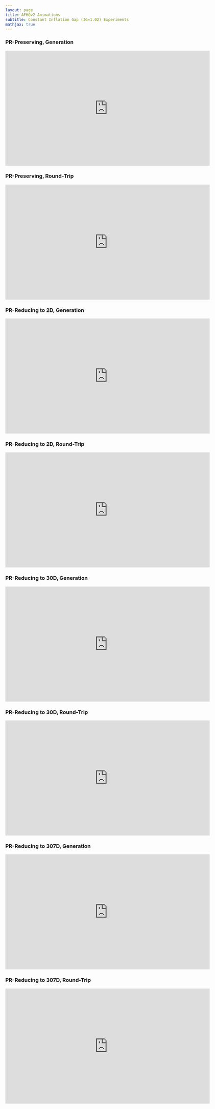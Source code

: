 ```yaml
---
layout: page
title: AFHQv2 Animations
subtitle: Constant Inflation Gap (IG=1.02) Experiments
mathjax: true
---
```


### PR-Preserving, Generation 

<center><iframe height="360" width="640" src="https://warpwire.duke.edu/w/q5kIAA/" frameborder="0" scrolling="0" allow="autoplay *; encrypted-media *; fullscreen *; picture-in-picture *;" allowfullscreen></iframe></center>


### PR-Preserving, Round-Trip

<center><iframe height="360" width="640" src="https://warpwire.duke.edu/w/qZkIAA/" frameborder="0" scrolling="0" allow="autoplay *; encrypted-media *; fullscreen *; picture-in-picture *;" allowfullscreen></iframe></center>


### PR-Reducing to 2D, Generation 

<center><iframe height="360" width="640" src="https://warpwire.duke.edu/w/r5kIAA/" frameborder="0" scrolling="0" allow="autoplay *; encrypted-media *; fullscreen *; picture-in-picture *;" allowfullscreen></iframe></center>


### PR-Reducing to 2D, Round-Trip

<center><iframe height="360" width="640" src="https://warpwire.duke.edu/w/rZkIAA/" frameborder="0" scrolling="0" allow="autoplay *; encrypted-media *; fullscreen *; picture-in-picture *;" allowfullscreen></iframe></center>


### PR-Reducing to 30D, Generation

<center><iframe height="360" width="640" src="https://warpwire.duke.edu/w/s5kIAA/" frameborder="0" scrolling="0" allow="autoplay *; encrypted-media *; fullscreen *; picture-in-picture *;" allowfullscreen></iframe></center>


### PR-Reducing to 30D, Round-Trip

<center><iframe height="360" width="640" src="https://warpwire.duke.edu/w/sZkIAA/" frameborder="0" scrolling="0" allow="autoplay *; encrypted-media *; fullscreen *; picture-in-picture *;" allowfullscreen></iframe></center>


### PR-Reducing to 307D, Generation

<center><iframe height="360" width="640" src="https://warpwire.duke.edu/w/t5kIAA/" frameborder="0" scrolling="0" allow="autoplay *; encrypted-media *; fullscreen *; picture-in-picture *;" allowfullscreen></iframe></center>


### PR-Reducing to 307D, Round-Trip 

<center><iframe height="360" width="640" src="https://warpwire.duke.edu/w/tZkIAA/" frameborder="0" scrolling="0" allow="autoplay *; encrypted-media *; fullscreen *; picture-in-picture *;" allowfullscreen></iframe></center>
